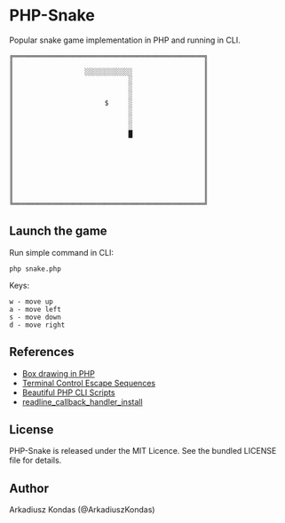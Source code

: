 # PHP-Snake

Popular snake game implementation in PHP and running in CLI.

```
╔════════════════════════════════════════════════╗
║                                                ║
║                  ░░░░░░░░░░░░                  ║
║                             ░                  ║
║                             ░                  ║
║                             ░                  ║
║                       $     ░                  ║
║                             ░                  ║
║                             ░                  ║
║                             ░                  ║
║                             █                  ║
║                                                ║
║                                                ║
║                                                ║
║                                                ║
║                                                ║
║                                                ║
║                                                ║
║                                                ║
╚════════════════════════════════════════════════╝
```

## Launch the game

Run simple command in CLI:

```
php snake.php
```

Keys:

```
w - move up
a - move left
s - move down
d - move right
```

## References

* [Box drawing in PHP](http://jonathonhill.net/2012-11-26/box-drawing-in-php/)
* [Terminal Control Escape Sequences](http://www.termsys.demon.co.uk/vtansi.htm)
* [Beautiful PHP CLI Scripts](http://www.slideshare.net/donatJ1/beautiful-phpcli-scripts)
* [readline_callback_handler_install](http://php.net/manual/en/function.readline-callback-handler-install.php)

## License

PHP-Snake is released under the MIT Licence. See the bundled LICENSE file for details.

## Author

Arkadiusz Kondas (@ArkadiuszKondas)
